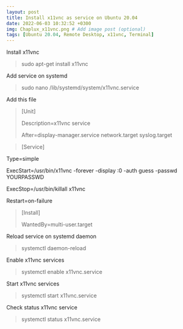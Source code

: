 ```yaml
---
layout: post
title: Install x11vnc as service on Ubuntu 20.04
date: 2022-06-03 10:32:52 +0300
img: Chaplux_x11vnc.png # Add image post (optional)
tags: [Ubuntu 20.04, Remote Desktop, x11vnc, Terminal]
---
```

Install x11vnc
> sudo apt-get install x11vnc

Add service on systemd
> sudo nano /lib/systemd/system/x11vnc.service

Add this file
> [Unit]
> 
> Description=x11vnc service
> 
> After=display-manager.service network.target syslog.target

> [Service]
> 
 Type=simple
 
 ExecStart=/usr/bin/x11vnc -forever -display :0 -auth guess -passwd YOURPASSWD
 
 ExecStop=/usr/bin/killall x11vnc
 
 Restart=on-failure
 

> [Install]
> 
> WantedBy=multi-user.target

Reload service on systemd daemon
> systemctl daemon-reload

Enable x11vnc services
> systemctl enable x11vnc.service

Start x11vnc services
> systemctl start x11vnc.service

Check status x11vnc service
> systemctl status x11vnc.service
